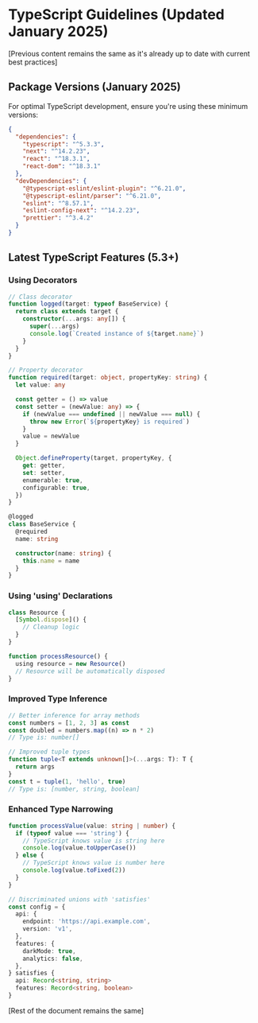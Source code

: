 # TypeScript Guidelines (Updated January 2025)

[Previous content remains the same as it's already up to date with current best practices]

## Package Versions (January 2025)

For optimal TypeScript development, ensure you're using these minimum versions:

```json
{
  "dependencies": {
    "typescript": "^5.3.3",
    "next": "^14.2.23",
    "react": "^18.3.1",
    "react-dom": "^18.3.1"
  },
  "devDependencies": {
    "@typescript-eslint/eslint-plugin": "^6.21.0",
    "@typescript-eslint/parser": "^6.21.0",
    "eslint": "^8.57.1",
    "eslint-config-next": "^14.2.23",
    "prettier": "^3.4.2"
  }
}
```

## Latest TypeScript Features (5.3+)

### Using Decorators

```typescript
// Class decorator
function logged(target: typeof BaseService) {
  return class extends target {
    constructor(...args: any[]) {
      super(...args)
      console.log(`Created instance of ${target.name}`)
    }
  }
}

// Property decorator
function required(target: object, propertyKey: string) {
  let value: any

  const getter = () => value
  const setter = (newValue: any) => {
    if (newValue === undefined || newValue === null) {
      throw new Error(`${propertyKey} is required`)
    }
    value = newValue
  }

  Object.defineProperty(target, propertyKey, {
    get: getter,
    set: setter,
    enumerable: true,
    configurable: true,
  })
}

@logged
class BaseService {
  @required
  name: string

  constructor(name: string) {
    this.name = name
  }
}
```

### Using 'using' Declarations

```typescript
class Resource {
  [Symbol.dispose]() {
    // Cleanup logic
  }
}

function processResource() {
  using resource = new Resource()
  // Resource will be automatically disposed
}
```

### Improved Type Inference

```typescript
// Better inference for array methods
const numbers = [1, 2, 3] as const
const doubled = numbers.map((n) => n * 2)
// Type is: number[]

// Improved tuple types
function tuple<T extends unknown[]>(...args: T): T {
  return args
}
const t = tuple(1, 'hello', true)
// Type is: [number, string, boolean]
```

### Enhanced Type Narrowing

```typescript
function processValue(value: string | number) {
  if (typeof value === 'string') {
    // TypeScript knows value is string here
    console.log(value.toUpperCase())
  } else {
    // TypeScript knows value is number here
    console.log(value.toFixed(2))
  }
}

// Discriminated unions with 'satisfies'
const config = {
  api: {
    endpoint: 'https://api.example.com',
    version: 'v1',
  },
  features: {
    darkMode: true,
    analytics: false,
  },
} satisfies {
  api: Record<string, string>
  features: Record<string, boolean>
}
```

[Rest of the document remains the same]
